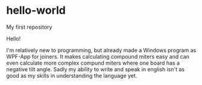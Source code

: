 # hello-world
My first repository

Hello!

I'm relatively new to programming, but already made a Windows program as WPF-App for joiners. It makes calculating compound miters easy and can even calculate more complex compund miters where one board has a negative tilt angle. Sadly my ability to write and speak in english isn't as good as my skills in understanding the language yet.
